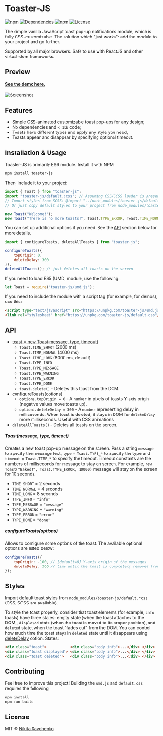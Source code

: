 # Toaster-JS

[![npm](https://img.shields.io/npm/v/toaster-js.svg)](https://www.npmjs.com/package/toaster-js)
[![Dependencies](https://img.shields.io/badge/dependencies-none-brightgreen.svg)](http://npm.anvaka.com/#/view/2d/toaster-js)
[![npm](https://img.shields.io/npm/dm/toaster-js.svg)](https://www.npmjs.com/package/toaster-js)
[![License](https://img.shields.io/github/license/zitros/toaster-js.svg)](LICENSE)

The simple vanilla JavaScript toast pop-up notifications module, which is fully CSS-customizable.
The solution which "just works": add the module to your project and go further.

Supported by all major browsers. Safe to use with ReactJS and other virtual-dom frameworks.

Preview
-------

#### [See the demo here.](https://zitros.github.io/toaster-js)

![Screenshot](https://user-images.githubusercontent.com/4989256/29067281-bda23354-7c3a-11e7-83e6-0134711d4b04.png)

Features
--------

+ Simple CSS-animated customizable toast pop-ups for any design;
+ No dependencies and `< 1kb` code; 
+ Toasts have different types and apply any style you need;
+ Toasts appear and disappear by specifying optional timeout.

Installation & Usage
--------------------

Toaster-JS is primarily ES6 module. Install it with NPM:

```bash
npm install toaster-js
```

Then, include it to your project:

```javascript
import { Toast } from "toaster-js";
import "toaster-js/default.scss"; // Assuming CSS/SCSS loader is present
// Import styles from SCSS: @import "../node_modules/toaster-js/default.scss";
// Or just copy default styles to your project from node_modules/toaster-js/default.*css. 

new Toast("Welcome!");
new Toast("There is no more toasts!", Toast.TYPE_ERROR, Toast.TIME_NORMAL);
```

You can set up additional options if you need. See the [API](#api) section below for more details.

```javascript
import { configureToasts, deleteAllToasts } from "toaster-js";

configureToasts({
    topOrigin: 0,
    deleteDelay: 300
});
deleteAllToasts(); // just deletes all toasts on the screen
```

If you need to load ES5 (UMD) module, use the following:

```javascript
let Toast = require("toaster-js/umd.js");
```

If you need to include the module with a script tag (for example, for demos), use this:

```html
<script type="text/javascript" src="https://unpkg.com/toaster-js/umd.js"></script>
<link rel="stylesheet" href="https://unpkg.com/toaster-js/default.css"/>
```

API
---

+ [toast = new Toast(message, type, timeout)](#toastmessage-type-timeout)
    + `Toast.TIME_SHORT` (2000 ms)
    + `Toast.TIME_NORMAL` (4000 ms)
    + `Toast.TIME_LONG` (8000 ms, default)
    + `Toast.TYPE_INFO`
    + `Toast.TYPE_MESSAGE`
    + `Toast.TYPE_WARNING`
    + `Toast.TYPE_ERROR`
    + `Toast.TYPE_DONE`
    + `toast.delete()` - Deletes this toast from the DOM.
+ [configureToasts(options)](#configuretoastsoptions)
    + `options.topOrigin = 0` - A `number` in pixels of toasts Y-axis origin (negative values move toasts up).
    + `options.deleteDelay = 300` - A `number` representing delay in milliseconds. When toast is deleted, it stays in DOM for `deleteDelay` more milliseconds. Useful with CSS animations.
+ `deleteAllToasts()` - Deletes all toasts on the screen.

##### Toast(message, type, timeout)

Creates a new toast pop-up message on the screen. Pass a string `message` to specify the message 
text, `type` = `Toast.TYPE_*` to specify the type and `timeout` = `Toast.TIME_*` to specify the 
timeout. Timeout constants are the numbers of milliseconds for message to stay on screen. For 
example, `new Toast("Baked!", Toast.TYPE_ERROR, 10000)` message will stay on the screen for 10 
seconds.

+ `TIME_SHORT` = 2 seconds
+ `TIME_NORMAL` = 4 seconds
+ `TIME_LONG` = 8 seconds
+ `TYPE_INFO` = `"info"`
+ `TYPE_MESSAGE` = `"message"`
+ `TYPE_WARNING` = `"warning"`
+ `TYPE_ERROR` = `"error"`
+ `TYPE_DONE` = `"done"`

##### configureToasts(options)

Allows to configure some options of the toast. The available optional options are listed below:

```js
configureToasts({
    topOrigin: -100, // [default=0] Y-axis origin of the messages.
    deleteDelay: 300 // time until the toast is completely removed from the DOM after deleting. 
});
```

Styles
------

Import default toast styles from `node_modules/toaster-js/default.*css` (CSS, SCSS are available).

To style the toast properly, consider that toast elements (for example, `info` toasts) have three 
states: empty state (when the toast attaches to the DOM), `displayed` state (when the toast is moved
to its proper position), and `deleted` state, when the toast "fades out" from the DOM. You can 
control how much time the toast stays in `deleted` state until it disappears using 
[deleteDelay](#api) option. States:

```html
<div class="toast">           <div class="body info">...</div> </div>
<div class="toast displayed"> <div class="body info">...</div> </div>
<div class="toast deleted">   <div class="body info">...</div> </div>
```

Contributing
------------

Feel free to improve this project! Building the `umd.js` and `default.css` requires the following:

```bash
npm install
npm run build
```

License
-------

MIT © [Nikita Savchenko](https://nikita.tk)